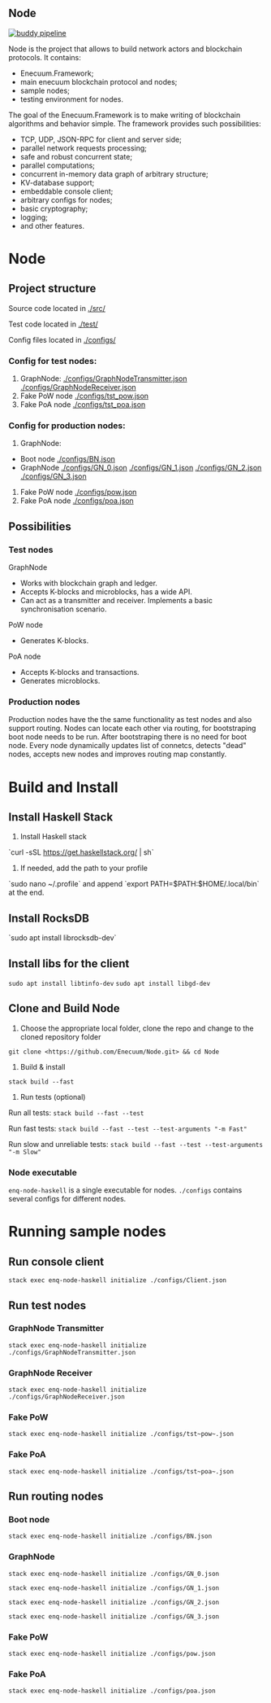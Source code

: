 ## Node

[![buddy pipeline](https://buddy.enecuum.com/enecuum/node/pipelines/pipeline/19/badge.svg?token=c35be458f2d393a30001acf59f086401a00713eb057ab070050e9855280788bf "buddy pipeline")](https://buddy.enecuum.com/enecuum/node/pipelines/pipeline/19)

Node is the project that allows to build network actors and blockchain protocols. It contains:

  - Enecuum.Framework;
  - main enecuum blockchain protocol and nodes;
  - sample nodes;
  - testing environment for nodes.

The goal of the Enecuum.Framework is to make writing of blockchain algorithms and behavior simple.
The framework provides such possibilities:

  - TCP, UDP, JSON-RPC for client and server side;
  - parallel network requests processing;
  - safe and robust concurrent state;
  - parallel computations;
  - concurrent in-memory data graph of arbitrary structure;
  - KV-database support;
  - embeddable console client;
  - arbitrary configs for nodes;
  - basic cryptography;
  - logging;
  - and other features.


Node
====

Project structure
-----------------

Source code located in [./src/](./src/)

Test code located in [./test/](./test/)

Config files located in [./configs/](./configs/)

### Config for test nodes:

1.  GraphNode:
    [./configs/GraphNodeTransmitter.json](./configs/GraphNodeTransmitter.json)
    [./configs/GraphNodeReceiver.json](./configs/GraphNodeReceiver.json)
2.  Fake PoW node [./configs/tst\_pow.json](./configs/tst_pow.json)
3.  Fake PoA node [./configs/tst\_poa.json](./configs/tst_poa.json)

### Config for production nodes:

1.  GraphNode:

-   Boot node [./configs/BN.json](./configs/BN.json)
-   GraphNode [./configs/GN\_0.json](./configs/GN_0.json)
    [./configs/GN\_1.json](./configs/GN_1.json)
    [./configs/GN\_2.json](./configs/GN_2.json)
    [./configs/GN\_3.json](./configs/GN_3.json)

1.  Fake PoW node [./configs/pow.json](./configs/pow.json)
2.  Fake PoA node [./configs/poa.json](./configs/poa.json)

Possibilities
-------------

### Test nodes

GraphNode

-   Works with blockchain graph and ledger.
-   Accepts K-blocks and microblocks, has a wide API.
-   Can act as a transmitter and receiver. Implements a basic
    synchronisation scenario.

PoW node

-   Generates K-blocks.

PoA node

-   Accepts K-blocks and transactions.
-   Generates microblocks.

### Production nodes

Production nodes have the the same functionality as test nodes and also
support routing. Nodes can locate each other via routing, for
bootstraping boot node needs to be run. After bootstraping there is no
need for boot node. Every node dynamically updates list of connetcs, detects "dead"
nodes, accepts new nodes and improves routing map constantly.

Build and Install
=================

Install Haskell Stack
---------------------

1.  Install Haskell stack

\`curl -sSL <https://get.haskellstack.org/> | sh\`

1.  If needed, add the path to your profile

\`sudo nano \~/.profile\` and append \`export
PATH=\$PATH:\$HOME/.local/bin\` at the end.

Install RocksDB
---------------

\`sudo apt install librocksdb-dev\`

Install libs for the client
---------------------------

`sudo apt install libtinfo-dev` `sudo apt install libgd-dev`

Clone and Build Node
--------------------

1.  Choose the appropriate local folder, clone the repo and change to
    the cloned repository folder

`git clone <https://github.com/Enecuum/Node.git> && cd Node`

1.  Build & install

`stack build --fast`

1.  Run tests (optional)

Run all tests: `stack build --fast --test`

Run fast tests: `stack build --fast --test --test-arguments "-m Fast"`

Run slow and unreliable tests: `stack build --fast --test
--test-arguments "-m Slow"`

### Node executable

`enq-node-haskell` is a single executable for nodes. `./configs`
contains several configs for different nodes.

Running sample nodes
====================

Run console client
------------------

`stack exec enq-node-haskell initialize ./configs/Client.json`

Run test nodes
--------------

### GraphNode Transmitter

`stack exec enq-node-haskell initialize
./configs/GraphNodeTransmitter.json`

### GraphNode Receiver

`stack exec enq-node-haskell initialize
./configs/GraphNodeReceiver.json`

### Fake PoW

`stack exec enq-node-haskell initialize ./configs/tst~pow~.json`

### Fake PoA

`stack exec enq-node-haskell initialize ./configs/tst~poa~.json`

Run routing nodes
-----------------

### Boot node

`stack exec enq-node-haskell initialize ./configs/BN.json`

### GraphNode

`stack exec enq-node-haskell initialize ./configs/GN_0.json`

`stack exec enq-node-haskell initialize ./configs/GN_1.json`

`stack exec enq-node-haskell initialize ./configs/GN_2.json`

`stack exec enq-node-haskell initialize ./configs/GN_3.json`

### Fake PoW

`stack exec enq-node-haskell initialize ./configs/pow.json`

### Fake PoA

`stack exec enq-node-haskell initialize ./configs/poa.json`